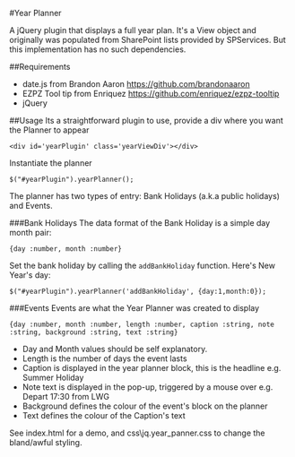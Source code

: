 #Year Planner

A jQuery plugin that displays a full year plan. It's a View object and originally was populated from SharePoint lists provided by SPServices. But this implementation has no such dependencies.

##Requirements

* date.js from Brandon Aaron https://github.com/brandonaaron
* EZPZ Tool tip from Enriquez https://github.com/enriquez/ezpz-tooltip
* jQuery

##Usage
Its a straightforward plugin to use, provide a div where you want the Planner to appear

`<div id='yearPlugin' class='yearViewDiv'></div>`

Instantiate the planner

`$("#yearPlugin").yearPlanner();`

The planner has two types of entry: Bank Holidays (a.k.a public holidays) and Events.

###Bank Holidays
The data format of the Bank Holiday is a simple day month pair:

`{day :number, month :number}`

Set the bank holiday by calling the `addBankHoliday` function. Here's New Year's day:

`$("#yearPlugin").yearPlanner('addBankHoliday', {day:1,month:0});`

###Events
Events are what the Year Planner was created to display

`{day :number, month :number, length :number, caption :string, note :string, background :string, text :string}`

* Day and Month values should be self explanatory.
* Length is the number of days the event lasts
* Caption is displayed in the year planner block, this is the headline e.g. Summer Holiday
* Note text is displayed in the pop-up, triggered by a mouse over e.g. Depart 17:30 from LWG
* Background defines the colour of the event's block on the planner
* Text defines the colour of the Caption's text

See index.html for a demo, and css\jq.year_panner.css to change the bland/awful styling.
